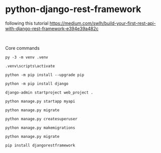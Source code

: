 # python-django-rest-framework

following this tutorial
https://medium.com/swlh/build-your-first-rest-api-with-django-rest-framework-e394e39a482c

<br>

Core commands

    py -3 -m venv .venv

    .venv\scripts\activate

    python -m pip install --upgrade pip

    python -m pip install django

    django-admin startproject web_project .

    python manage.py startapp myapi

    python manage.py migrate

    python manage.py createsuperuser

    python manage.py makemigrations

    python manage.py migrate

    pip install djangorestframework
